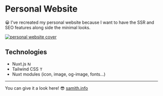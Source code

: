 # Personal Website

😀 I've recreated my personal website because I want to have the SSR and SEO features along side the minimal looks.


<a href="https://samith.info"><img src="https://github.com/user-attachments/assets/f94213b1-1b09-4dc5-a43a-8d6f244c454d" alt="personal website cover"/></a>

## Technologies

- Nuxt.js <img src="https://api.iconify.design/logos:nuxt-icon.svg" height=12 alt="Nuxt Logo" />
- Tailwind CSS <img src="https://api.iconify.design/logos:tailwindcss-icon.svg" height=12 alt="Tailwind CSS Logo" />
- Nuxt modules (icon, image, og-image, fonts...)

---

You can give it a look here! 😎 <a href="https://samith.info">samith.info</a>

